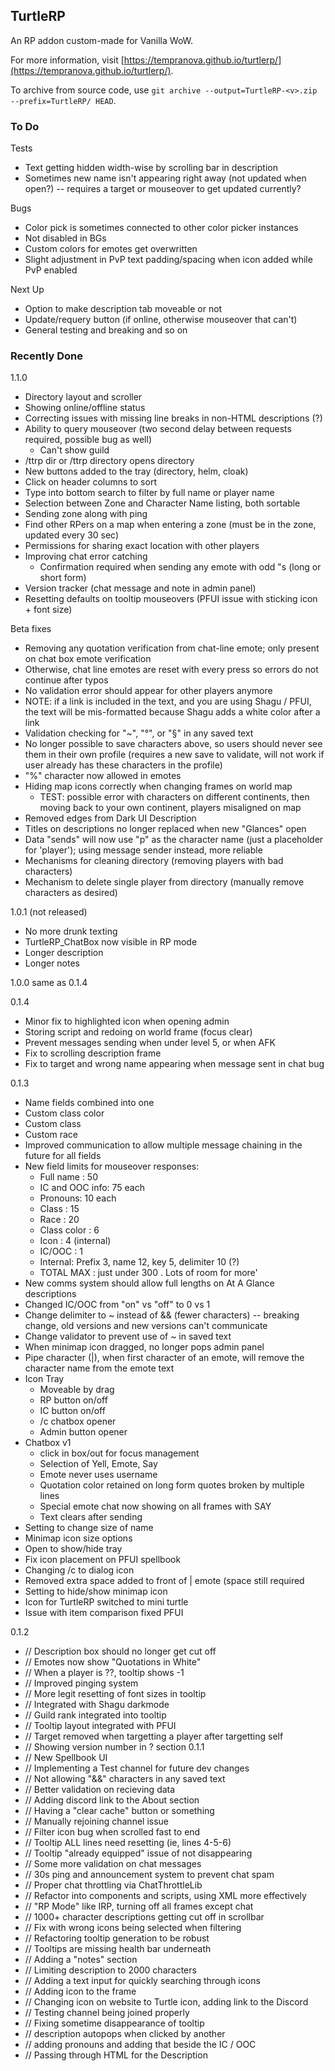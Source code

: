 ## TurtleRP

An RP addon custom-made for Vanilla WoW.

For more information, visit [https://tempranova.github.io/turtlerp/](https://tempranova.github.io/turtlerp/).

To archive from source code, use `git archive --output=TurtleRP-<v>.zip --prefix=TurtleRP/ HEAD`.

### To Do

Tests

- Text getting hidden width-wise by scrolling bar in description
- Sometimes new name isn't appearing right away (not updated when open?) -- requires a target or mouseover to get updated currently?

Bugs

- Color pick is sometimes connected to other color picker instances
- Not disabled in BGs
- Custom colors for emotes get overwritten
- Slight adjustment in PvP text padding/spacing when icon added while PvP enabled

Next Up

- Option to make description tab moveable or not
- Update/requery button (if online, otherwise mouseover that can't)
- General testing and breaking and so on

### Recently Done

1.1.0

- Directory layout and scroller
- Showing online/offline status
- Correcting issues with missing line breaks in non-HTML descriptions (?)
- Ability to query mouseover (two second delay between requests required, possible bug as well)
  - Can't show guild
- /ttrp dir or /ttrp directory opens directory
- New buttons added to the tray (directory, helm, cloak)
- Click on header columns to sort
- Type into bottom search to filter by full name or player name
- Selection between Zone and Character Name listing, both sortable
- Sending zone along with ping
- Find other RPers on a map when entering a zone (must be in the zone, updated every 30 sec)
- Permissions for sharing exact location with other players
- Improving chat error catching
  - Confirmation required when sending any emote with odd "s (long or short form)
- Version tracker (chat message and note in admin panel)
- Resetting defaults on tooltip mouseovers (PFUI issue with sticking icon + font size)

Beta fixes
- Removing any quotation verification from chat-line emote; only present on chat box emote verification
- Otherwise, chat line emotes are reset with every press so errors do not continue after typos
- No validation error should appear for other players anymore
- NOTE: if a link is included in the text, and you are using Shagu / PFUI, the text will be mis-formatted because Shagu adds a white color after a link
- Validation checking for "~", "°", or "§" in any saved text
- No longer possible to save characters above, so users should never see them in their own profile (requires a new save to validate, will not work if user already has these characters in the profile)
- "%" character now allowed in emotes
- Hiding map icons correctly when changing frames on world map
  - TEST: possible error with characters on different continents, then moving back to your own continent, players misaligned on map
- Removed edges from Dark UI Description
- Titles on descriptions no longer replaced when new "Glances" open
- Data "sends" will now use "p" as the character name (just a placeholder for 'player'); using message sender instead, more reliable
- Mechanisms for cleaning directory (removing players with bad characters)
- Mechanism to delete single player from directory (manually remove characters as desired)

1.0.1 (not released)

- No more drunk texting
- TurtleRP_ChatBox now visible in RP mode
- Longer description
- Longer notes

1.0.0 same as 0.1.4

0.1.4

- Minor fix to highlighted icon when opening admin
- Storing script and redoing on world frame (focus clear)
- Prevent messages sending when under level 5, or when AFK
- Fix to scrolling description frame
- Fix to target and wrong name appearing when message sent in chat bug

0.1.3

- Name fields combined into one
- Custom class color
- Custom class
- Custom race
- Improved communication to allow multiple message chaining in the future for all fields
- New field limits for mouseover responses:
  - Full name : 50
  - IC and OOC info: 75 each
  - Pronouns: 10 each
  - Class : 15
  - Race : 20
  - Class color : 6
  - Icon : 4 (internal)
  - IC/OOC : 1
  - Internal: Prefix 3, name 12, key 5, delimiter 10 (?)
  - TOTAL MAX : just under 300 . Lots of room for more'
- New comms system should allow full lengths on At A Glance descriptions
- Changed IC/OOC from "on" vs "off" to 0 vs 1
- Change delimiter to ~ instead of && (fewer characters) -- breaking change, old versions and new versions can't communicate
- Change validator to prevent use of ~ in saved text
- When minimap icon dragged, no longer pops admin panel
- Pipe character (|), when first character of an emote, will remove the character name from the emote text
- Icon Tray
  - Moveable by drag
  - RP button on/off
  - IC button on/off
  - /c chatbox opener
  - Admin button opener
- Chatbox v1
  - click in box/out for focus management
  - Selection of Yell, Emote, Say
  - Emote never uses username
  - Quotation color retained on long form quotes broken by multiple lines
  - Special emote chat now showing on all frames with SAY
  - Text clears after sending
- Setting to change size of name
- Minimap icon size options
- Open to show/hide tray
- Fix icon placement on PFUI spellbook
- Changing /c to dialog icon
- Removed extra space added to front of | emote (space still required
- Setting to hide/show minimap icon
- Icon for TurtleRP switched to mini turtle
- Issue with item comparison fixed PFUI

0.1.2

- // Description box should no longer get cut off
- // Emotes now show "Quotations in White"
- // When a player is ??, tooltip shows -1
- // Improved pinging system
- // More legit resetting of font sizes in tooltip
- // Integrated with Shagu darkmode
- // Guild rank integrated into tooltip
- // Tooltip layout integrated with PFUI
- // Target removed when targetting a player after targetting self
- // Showing version number in ? section
0.1.1
- // New Spellbook UI
- // Implementing a Test channel for future dev changes
- // Not allowing "&&" characters in any saved text
- // Better validation on recieving data
- // Adding discord link to the About section
- // Having a "clear cache" button or something
- // Manually rejoining channel issue
- // Filter icon bug when scrolled fast to end
- // Tooltip ALL lines need resetting (ie, lines 4-5-6)
- // Tooltip "already equipped" issue of not disappearing
- // Some more validation on chat messages
- // 30s ping and announcement system to prevent chat spam
- // Proper chat throttling via ChatThrottleLib
- // Refactor into components and scripts, using XML more effectively
- // "RP Mode" like IRP, turning off all frames except chat
- // 1000+ character descriptions getting cut off in scrollbar
- // Fix with wrong icons being selected when filtering
- // Refactoring tooltip generation to be robust
- // Tooltips are missing health bar underneath
- // Adding a "notes" section
- // Limiting description to 2000 characters
- // Adding a text input for quickly searching through icons
- // Adding icon to the frame
- // Changing icon on website to Turtle icon, adding link to the Discord
- // Testing channel being joined properly
- // Fixing sometime disappearance of tooltip
- // description autopops when clicked by another
- // adding pronouns and adding that beside the IC / OOC
- // Passing through HTML for the Description
